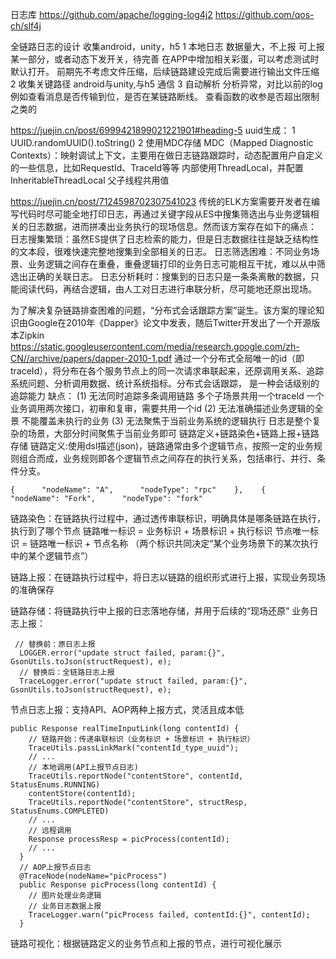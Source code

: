 
日志库
https://github.com/apache/logging-log4j2
https://github.com/qos-ch/slf4j


全链路日志的设计  收集android，unity，h5
1 本地日志  数据量大，不上报  可上报某一部分，或者动态下发开关，待完善
在APP中增加相关彩蛋，可以考虑测试时默认打开。
前期先不考虑文件压缩，后续链路建设完成后需要进行输出文件压缩
2 收集关键路径  android与unity,与h5 通信
3 自动解析 分析异常，对比以前的log
例如查看消息是否传输到位，是否在某链路断线。
查看函数的收参是否超出限制之类的


https://juejin.cn/post/6999421899021221901#heading-5
uuid生成：
1  UUID.randomUUID().toString()
2  使用MDC存储
MDC（Mapped Diagnostic Contexts）：映射调试上下文，主要用在做日志链路跟踪时，动态配置用户自定义的一些信息，比如RequestId、TraceId等等
内部使用ThreadLocal，并配置InheritableThreadLocal  父子线程共用值


https://juejin.cn/post/7124598702307541023
传统的ELK方案需要开发者在编写代码时尽可能全地打印日志，再通过关键字段从ES中搜集筛选出与业务逻辑相关的日志数据，进而拼凑出业务执行的现场信息。然而该方案存在如下的痛点：
日志搜集繁琐：虽然ES提供了日志检索的能力，但是日志数据往往是缺乏结构性的文本段，很难快速完整地搜集到全部相关的日志。
日志筛选困难：不同业务场景、业务逻辑之间存在重叠，重叠逻辑打印的业务日志可能相互干扰，难以从中筛选出正确的关联日志。
日志分析耗时：搜集到的日志只是一条条离散的数据，只能阅读代码，再结合逻辑，由人工对日志进行串联分析，尽可能地还原出现场。

为了解决复杂链路排查困难的问题，“分布式会话跟踪方案”诞生。该方案的理论知识由Google在2010年《Dapper》论文中发表，随后Twitter开发出了一个开源版本Zipkin
https://static.googleusercontent.com/media/research.google.com/zh-CN//archive/papers/dapper-2010-1.pdf
通过一个分布式全局唯一的id（即traceId），将分布在各个服务节点上的同一次请求串联起来，还原调用关系、追踪系统问题、分析调用数据、统计系统指标。分布式会话跟踪，
  是一种会话级别的追踪能力
缺点：
(1) 无法同时追踪多条调用链路 多个子场景共用一个traceId
  一个业务调用两次接口，初审和复审，需要共用一个id
(2) 无法准确描述业务逻辑的全景 不能覆盖未执行的业务
(3) 无法聚焦于当前业务系统的逻辑执行  日志是整个复杂的场景，大部分时间聚焦于当前业务即可
链路定义+链路染色+链路上报+链路存储
链路定义:使用dsl描述(json)，链路通常由多个逻辑节点，按照一定的业务规则组合而成，业务规则即各个逻辑节点之间存在的执行关系，包括串行、并行、条件分支。
```
{      "nodeName": "A",      "nodeType": "rpc"    },    {      "nodeName": "Fork",      "nodeType": "fork"
```

链路染色：在链路执行过程中，通过透传串联标识，明确具体是哪条链路在执行，执行到了哪个节点
链路唯一标识 = 业务标识 + 场景标识 + 执行标识
节点唯一标识 = 链路唯一标识 + 节点名称 （两个标识共同决定“某个业务场景下的某次执行中的某个逻辑节点”）

链路上报：在链路执行过程中，将日志以链路的组织形式进行上报，实现业务现场的准确保存

链路存储：将链路执行中上报的日志落地存储，并用于后续的“现场还原”
业务日志上报：
```
 // 替换前：原日志上报
  LOGGER.error("update struct failed, param:{}", GsonUtils.toJson(structRequest), e);
  // 替换后：全链路日志上报
  TraceLogger.error("update struct failed, param:{}", GsonUtils.toJson(structRequest), e);
```
节点日志上报：支持API、AOP两种上报方式，灵活且成本低
```
public Response realTimeInputLink(long contentId) {
    // 链路开始：传递串联标识（业务标识 + 场景标识 + 执行标识）
    TraceUtils.passLinkMark("contentId_type_uuid");
    // ...
    // 本地调用(API上报节点日志)
    TraceUtils.reportNode("contentStore", contentId, StatusEnums.RUNNING)
    contentStore(contentId);
    TraceUtils.reportNode("contentStore", structResp, StatusEnums.COMPLETED)
    // ...
    // 远程调用
    Response processResp = picProcess(contentId);
    // ...
  }
  // AOP上报节点日志
  @TraceNode(nodeName="picProcess")
  public Response picProcess(long contentId) {
    // 图片处理业务逻辑
    // 业务日志数据上报
    TraceLogger.warn("picProcess failed, contentId:{}", contentId);
  }
```
链路可视化：根据链路定义的业务节点和上报的节点，进行可视化展示


